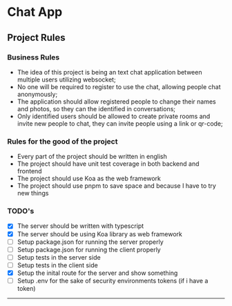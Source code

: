 # Chat App

## Project Rules

### Business Rules

* The idea of this project is being an text chat application between multiple users utilizing websocket;
* No one will be required to register to use the chat, allowing people chat anonymously;
* The application should allow registered people to change their names and photos, so they can the identified in conversations;
* Only identified users should be allowed to create private rooms and invite new people to chat, they can invite people using a link or qr-code;

### Rules for the good of the project

* Every part of the project should be written in english
* The project should have unit test coverage in both backend and frontend
* The project should use Koa as the web framework
* The project should use pnpm to save space and because I have to try new things

### TODO's

* [x] The server should be written with typescript
* [x] The server should be using Koa library as web framework
* [ ] Setup package.json for running the server properly
* [ ] Setup package.json for running the client properly
* [ ] Setup tests in the server side
* [ ] Setup tests in the client side
* [x] Setup the inital route for the server and show something
* [ ] Setup .env for the sake of security environments tokens (if i have a token)

---
